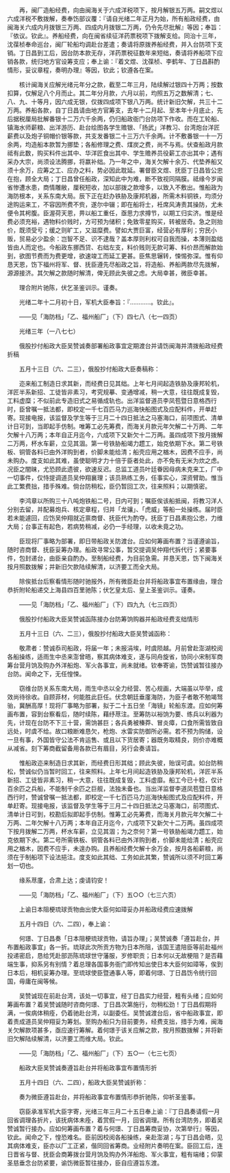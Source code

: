<!-- { "loadSidebar": true } -->
　　再，闽厂造船经费，向由闽海关于六成洋税项下，按月解银五万两。嗣文煜以六成洋税不敷拨解，奏奉饬部议覆：『请自光绪二年正月为始，所有船政经费，由闽海关六成内月拨银三万两、四成内月拨银二万两，仍令先尽批解』等因；奉旨：『依议。钦此』。养船经费，向在闽省续征洋药票税项下拨解支给。同治十三年，沈葆桢奉命巡台，闽厂轮船均调赴台差遣；奏请将原拨养船经费，并入台防项下支销。丁日昌到工后，因台防本款无存，洋药票税征数年来短绌，奏请将养船项下应销各款，统归地方官设筹支应；奉上谕：『着文煜、沈葆桢、李鹤年、丁日昌斟酌情形，妥议章程，奏明办理』等因，钦此；钦遵各在案。

　　核计闽海关应解光绪元年分之款，截至二年三月，陆续解过银四十万两；按数扣算，仅解足八个月而止。其二年分月款，六月以前，均照五万之数解清；七、八、九、十等月，因六成无银，仅拨四成项下银八万两。统计新旧欠解，共三十二万两。养船各款，自丁日昌请由地方官筹支，去年十二月起、至本年十月底止，先后据税厘局批解番银十二万六千余两，仍归船政衙门台防项下作收。而在工轮船、镇海水师薪粮、出洋游历、赴台绘图各学生赡银、「扬武」洋教习、台湾炮台洋匠薪费以及炮子铜帽价银等款，共支发番银二十三万六千余两。计不敷番银一十一万余两，均造船本款暂为挪垫；各船修理之费、煤炭之费，尚不与焉。伏查船政月款祗有此数，购买料件出其中、华洋匠食出其中、学生赡养员役薪工亦出其中；遇有采办大宗，尚须设法腾挪，将嬴补绌。乃一年之中，海关欠解十余万、代垫养船又须十余万，应筹之工、应办之料，势必因此耽延。署督臣文煜、抚臣丁日昌皆公忠在抱，顾全大局；丁日昌曾任船政，深知此中为难，断不致视同隔膜。祗缘今岁闽省惨遭水患，商情雕敝，厘税短收，加以部拨之款增多，以致入不敷出。惟船政为海防根本，关系东南大局。辰下正在赶办铁胁及康邦机器，所需木料铜铁，均须分途购运来工，不容因所费不赀，遂尔中辍；即在船将士，衽席风涛责其操防，尤未便令其枵腹。臣渥荷天恩，畀以船工重任，亟思力求撙节，以期工归实济。惟是经费必须充裕，遇物料价贱时，方可预为储积；免致零星购买，转被居奇。急之则抬价，既须受亏；缓之则旷工，又滋糜费。譬如大贾巨富，经营必有厚利；穷民小贩，贸易必少盈余：岂智不足、识不逮哉？盖本厚则利权可自我而操，本薄则盈绌皆由人而定也。今船政东挪西贷、右绌左支，料价贱则无款可筹、料价昂而解款始到，欲图节费而为费更增，欲速竣工而延工更甚。臣焦思辗转，悚惕弥深。惟有仰恳天恩，饬下福州将军、督、抚臣遵先尽船政之旨，将造船、养船两款尽先拨解，源源接济。其欠解之款随时解清，俾无顾此失彼之虑。大局幸甚，微臣幸甚。

　　理合附片驰陈，伏乞圣鉴训示。谨奏。

　　光绪二年十二月初十日，军机大臣奉旨：『…………。钦此』。

　　——见「海防档」「乙、福州船厂」（下）四七八（七一四页）

　　光绪三年（一八七七）

　　俄股抄付船政大臣吴赞诚奏部署船政事宜定期渡台并请饬闽海并清拨船政经费折稿

　　五月十三日（六、二三），俄股抄付船政大臣奏稿称：

　　迩来船工制造日求其新，而经费日见其绌。上年七月间起造铁胁及康邦轮机，洋匠半系新招、工徒皆非素习，考究规摹、变通增减，稍一大意，往往既成复毁，工料虚糜；不似前此专造旧式之易循成轨也。出洋监督道员李凤苞暨日意格西行时，臣曾嘱一抵法都，即校定一千七百匹马力巡海快船图式及应配料件，开单赶寄。现接电报，该监督及学生等于三月二十四日抵法之马塞海口，前项图式、清单计日可到，当即起手仿制。唯筹工必先筹费，而海关月款元年欠解二十万两、二年欠解十八万两；本年自正月迄今，六成项下又新欠十二万两。虽四成项下按月拨解二万两，杯水车薪，立见其涸。第一号铁胁船竭力趱工，始克依期下水。第二号铁板、铜管各料已由外洋购到者，价脚未能给清；船壳应用之楢木，因费不应手，尚未购办。度支如此其难，虽使聪明才力十倍于臣者处此，亦不免有无米为炊之虑。况臣之闇昧，尤恐顾此遗彼，欲速反迟。总监工道员叶廷眷因母病未克来工，厂中一切事件，仅恃提调道员吴仲翔襄理；该员熟练工务，任事实心，深资臂助。惟当此工繁费拙，措手殊难。倘台防稍松，臣仍暂回工次，往来照料；以期慎密。

　　李鸿章以所购三十八吨炮铁船二号，日内可到；嘱臣俟该船抵闽，将教习洋人分别去留，并配募炮兵、核定章程，归并「龙骧」、「虎威」等船一处操练。届时臣若未能遽回，应饬吴仲翔就近禀商督、抚臣代为酌夺。抚臣丁日昌素抱公忠，力维大局；台事正有起色，若病势稍减，必仍一手经理，以收未竟之功。

　　臣现将厂事略为部署，即日带船政关防渡台。应如何筹画布置？当谨遵谕旨，随时咨商督、抚臣妥筹办理。船政寻常公事，暂交提调吴仲翔代拆代行；紧要事件，包封递台，由臣亲自酌办。至制船经费，为目前急需。并恳天恩，饬下闽海关按月照数拨解；并新旧欠款陆续解清，以济要工而全大局。

　　除俟抵台后察看情形随时驰报外，所有微臣赴台并将船政事宜布置缘由，理合恭折附轮船递交上海县四百里驰陈；伏乞皇太后、皇上圣鉴训示。谨奏。

　　——见「海防档」「乙、福州船厂」（下）四九九（七三四页）

　　俄股抄付船政大臣吴赞诚函陈接办台防筹饷购器并船政经费支绌情形

　　五月十三日（六、二三），俄股抄付船政大臣吴赞诚函称：

　　敬肃者：赞诚忝司船政，将届一年；未报涓埃，时虞陨越。月前曾赴澎湖校阅各船操练，适雨生中丞来澎曾晤，察其病体难支，遂与同舟旋省，协同小宋制军商筹台营月饷及购办外洋船炮、军火各事宜，尚未就绪。钦奉寄谕，饬赞诚暂往接办台防。闻命之下，无任惶悚。

　　窃维台防关系东南大局，雨生中丞以全力经营、苦心规画，大端虽以毕举，成效尚待徐收。自顾菲材，何能胜此巨任。伏念朝廷垂廑海防，为臣子者敢不勉竭驽骀，冀酬高厚！现将厂事略为部署，拟于二十五日坐「海镜」轮船东渡。应如何筹画布置，容到台察看后，随时续陈，藉纾荩注。至筹防以裕饷为要、练兵以利器为先，计现在台防不下三十营，需饷甚巨；各兵勇被榛莽、冒炎瘴，口食所需皆致自远处，时虞不给。故口粮断难恳欠，枪炮、水雷实防御所必需。若不预为购储，设一旦有事，外国皆守公法不肯运售、或且以下货居寄；器既务取精良，则价亦难概从减省。刻下筹商截留备用各款已有眉目，另行会奏请旨。

　　惟船政迩来制造日求其新，而经费日形其绌；顾此失彼，贻误可虞。如台防稍松，赞诚似仍当暂时回工，往来照料。上年七月间起造铁胁及康邦轮机，洋匠半系新招、工徒皆非素习，稍一大意，往往既成复毁，工料虚靡。船工今已十稔，仅计百余匹之兵船，不能制千余匹之巨舰，法独未备也。当出洋监督李道凤苞暨日意格西行时，赞诚曾嘱一抵法都，即校定一千七百匹马力巡海快船图式及应配料件，开单赶寄。现接电报，该监督及学生等于三月二十四日抵法之马塞海口，前项图式、清单计日可到，校勘后拟即起手仿制。惟筹工必先筹费，而海关月款元年欠解二十万两、二年欠解十八万两；本年自正月迄今，六成项下又新欠十二万两。虽四成项下按月拨解二万两，杯水车薪，立见其涸；为之奈何？第一号铁胁船竭力趱工，始克依期下水。第二号所需铁板、铜管各料已由外洋购到者，价脚未能给清；船壳应用之楢木，因费不应手，未遑办购。且养船经费欠解十余万金，按月各船薪粮，尚须在于制船项下设法挹注。度支如此其绌、工务如此其繁，赞诚所以须不时回工筹划一切也。

　　缘系荩廑，合肃上达；虔请钧安！

　　——见「海防档」「乙、福州船厂」（下）五○○（七三六页）

　　上谕日本阻梗琉球贡物由出使大臣何如璋妥办并船政经费应速拨解

　　五月十四日（六、二四），奉上谕：

　　何璟、丁日昌奏「日本阻梗琉球贡物，请旨办理」；吴赞诚奏「遵旨赴台，并布置船政事宜」各一折。琉球此次所贡方物为日本所阻，该国王遣陪臣等前赴福州投递密启，恳给凭赴部沥陈琉球世守藩服，岁修职贡；日本何以无故梗阻？是否藉端生事，抑系另有别情？着总理各国事务衙门即传知出使日本大臣何如璋等，俟到日本后，相机妥筹办理。至琉球使臣暨通事人等，即着何璟、丁日昌饬令统行回国，毋庸在闽等候。

　　吴赞诚现在前赴台湾，该处一切事宜，经丁日昌实力经营，粗有头绪；应如何筹画布置？着吴赞诚随时咨商何璟、丁日昌次第施行，勿稍松劲！丁日昌假期将满，一俟病体稍痊，仍着驰赴台湾，以副委任。吴赞诚渡台后，省中船政事宜，即着责成道员吴仲翔妥为筹划。至购办船只为目前要务，经费支拙，措手为难，闽海关欠解款项甚多，亟应速行筹解。着何璟于该关应解之款，按月照数拨解；并将新旧欠解陆续解清，以济要工而维大局。钦此。

　　——见「海防档」「乙、福州船厂」（下）五○一（七三七页）

　　船政大臣吴赞诚奏遵旨赴台并将船政事宜布置情形折

　　五月十四日（六、二四），船政大臣吴赞诚折称：

　　奏为微臣遵旨赴台，并将船政事宜布置情形恭折驰陈，仰祈圣鉴事。

　　窃臣承准军机大臣字寄，光绪三年三月二十五日奉上谕：『丁日昌奏请假一月回省调理各折片，该抚病体未痊，着赏假一月，回省调理。所有台湾防务，即着吴赞诚暂行接办。应如何筹画布置？着与何璟、丁日昌筹商妥协，次第举行』等因，钦此。闻命之下，惶恐难名。臣前因校阅各船操练，亲赴澎湖；与丁日昌会晤，见其病体难支，臣亦以厂工正紧，偕同回省筹商。业经附片奏明在案。臣回工后，连日晋省与督、抚臣会商筹拨台营月饷及购办外洋船炮、军火事宜，粗有端绪；仰蒙圣慈垂念台防紧要，谕饬微臣暂往接办，臣自应遵旨东渡。

